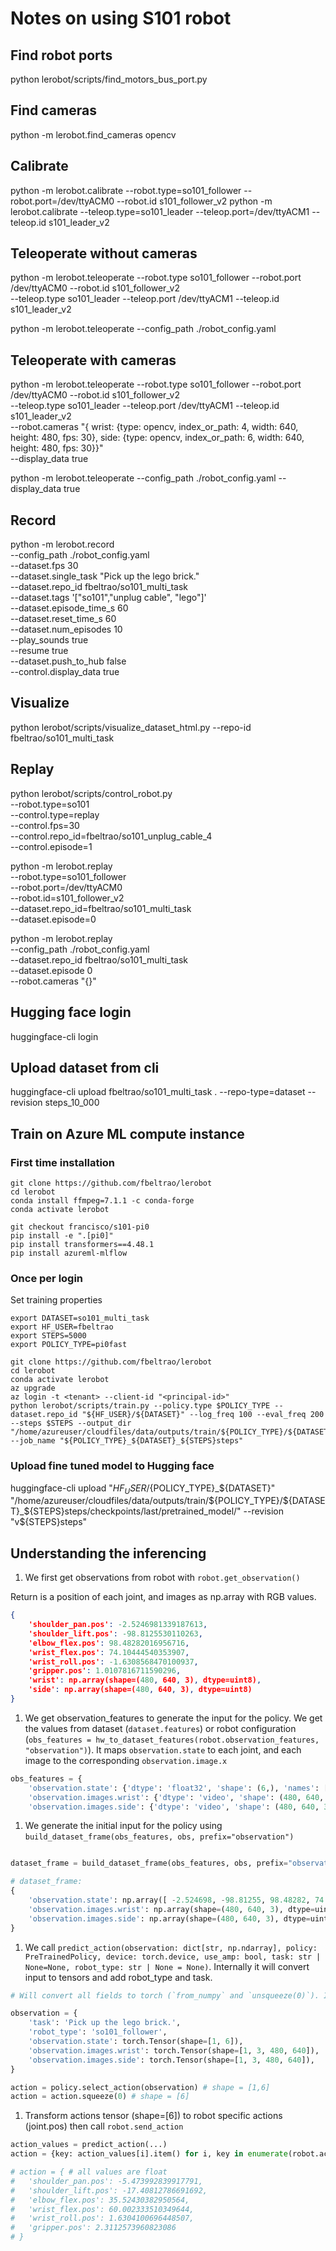 # Notes on using S101 robot

## Find robot ports

python lerobot/scripts/find_motors_bus_port.py

## Find cameras

python -m lerobot.find_cameras opencv

## Calibrate

python -m lerobot.calibrate --robot.type=so101_follower --robot.port=/dev/ttyACM0  --robot.id s101_follower_v2
python -m lerobot.calibrate --teleop.type=so101_leader  --teleop.port=/dev/ttyACM1 --teleop.id s101_leader_v2

## Teleoperate without cameras

python -m lerobot.teleoperate --robot.type so101_follower --robot.port /dev/ttyACM0  --robot.id s101_follower_v2 \
    --teleop.type so101_leader  --teleop.port /dev/ttyACM1 --teleop.id s101_leader_v2

python -m lerobot.teleoperate --config_path ./robot_config.yaml

## Teleoperate with cameras

python -m lerobot.teleoperate --robot.type so101_follower --robot.port /dev/ttyACM0  --robot.id s101_follower_v2 \
    --teleop.type so101_leader  --teleop.port /dev/ttyACM1 --teleop.id s101_leader_v2 \
    --robot.cameras "{ wrist: {type: opencv, index_or_path: 4, width: 640, height: 480, fps: 30}, side: {type: opencv, index_or_path: 6, width: 640, height: 480, fps: 30}}" \
    --display_data true

python -m lerobot.teleoperate --config_path ./robot_config.yaml --display_data true

## Record


python -m lerobot.record \
    --config_path ./robot_config.yaml \
    --dataset.fps 30 \
    --dataset.single_task "Pick up the lego brick." \
    --dataset.repo_id fbeltrao/so101_multi_task \
    --dataset.tags '["so101","unplug cable", "lego"]' \
    --dataset.episode_time_s 60 \
    --dataset.reset_time_s 60 \
    --dataset.num_episodes 10 \
    --play_sounds true \
    --resume true \
    --dataset.push_to_hub false \
    --control.display_data true

## Visualize

python lerobot/scripts/visualize_dataset_html.py --repo-id fbeltrao/so101_multi_task

## Replay

python lerobot/scripts/control_robot.py \
  --robot.type=so101 \
  --control.type=replay \
  --control.fps=30 \
  --control.repo_id=fbeltrao/so101_unplug_cable_4 \
  --control.episode=1



python -m lerobot.replay \
    --robot.type=so101_follower \
    --robot.port=/dev/ttyACM0 \
    --robot.id=s101_follower_v2 \
    --dataset.repo_id=fbeltrao/so101_multi_task \
    --dataset.episode=0

python -m lerobot.replay \
    --config_path ./robot_config.yaml \
    --dataset.repo_id fbeltrao/so101_multi_task \
    --dataset.episode 0 \
    --robot.cameras "{}"

## Hugging face login

huggingface-cli login

## Upload dataset from cli

huggingface-cli upload fbeltrao/so101_multi_task . --repo-type=dataset --revision steps_10_000

## Train on Azure ML compute instance

### First time installation

```plain
git clone https://github.com/fbeltrao/lerobot
cd lerobot
conda install ffmpeg=7.1.1 -c conda-forge
conda activate lerobot

git checkout francisco/s101-pi0
pip install -e ".[pi0]"
pip install transformers==4.48.1
pip install azureml-mlflow
```

### Once per login

Set training properties

```plain
export DATASET=so101_multi_task
export HF_USER=fbeltrao
export STEPS=5000
export POLICY_TYPE=pi0fast
```

```plain
git clone https://github.com/fbeltrao/lerobot
cd lerobot
conda activate lerobot
az upgrade
az login -t <tenant> --client-id "<principal-id>"
python lerobot/scripts/train.py --policy.type $POLICY_TYPE --dataset.repo_id "${HF_USER}/${DATASET}" --log_freq 100 --eval_freq 200 --steps $STEPS --output_dir "/home/azureuser/cloudfiles/data/outputs/train/${POLICY_TYPE}/${DATASET}_${STEPS}steps" --job_name "${POLICY_TYPE}_${DATASET}_${STEPS}steps"
```

### Upload fine tuned model to Hugging face

huggingface-cli upload "${HF_USER}/${POLICY_TYPE}_${DATASET}" "/home/azureuser/cloudfiles/data/outputs/train/${POLICY_TYPE}/${DATASET}_${STEPS}steps/checkpoints/last/pretrained_model/" --revision "v${STEPS}steps"


## Understanding the inferencing

1. We first get observations from robot with `robot.get_observation()`

Return is a position of each joint, and images as np.array with RGB values.
```json
{
    'shoulder_pan.pos': -2.5246981339187613,
    'shoulder_lift.pos': -98.8125530110263,
    'elbow_flex.pos': 98.48282016956716,
    'wrist_flex.pos': 74.10444540353907,
    'wrist_roll.pos': -1.6308568470100937,
    'gripper.pos': 1.0107816711590296,
    'wrist': np.array(shape=(480, 640, 3), dtype=uint8),
    'side': np.array(shape=(480, 640, 3), dtype=uint8)
}
```

1. We get observation_features to generate the input for the policy. We get the values from  dataset (`dataset.features`) or robot configuration (`obs_features = hw_to_dataset_features(robot.observation_features, "observation")`). It maps `observation.state` to each joint, and each image to the corresponding `observation.image.x`

```python
obs_features = {
    'observation.state': {'dtype': 'float32', 'shape': (6,), 'names': ['shoulder_pan.pos', 'shoulder_lift.pos', 'elbow_flex.pos', 'wrist_flex.pos', 'wrist_roll.pos', 'gripper.pos']}, 
    'observation.images.wrist': {'dtype': 'video', 'shape': (480, 640, 3), 'names': ['height', 'width', 'channels']}, 
    'observation.images.side': {'dtype': 'video', 'shape': (480, 640, 3), 'names': ['height', 'width', 'channels']}}
```

1. We generate the initial input for the policy using `build_dataset_frame(obs_features, obs, prefix="observation")`
```python

dataset_frame = build_dataset_frame(obs_features, obs, prefix="observation")

# dataset_frame:
{   
    'observation.state': np.array([ -2.524698, -98.81255, 98.48282, 74.10445,  -1.6308569, 1.0107816], dtype=float32), 
    'observation.images.wrist': np.array(shape=(480, 640, 3), dtype=uint8),
    'observation.images.side': np.array(shape=(480, 640, 3), dtype=uint8),
}

```

1. We call `predict_action(observation: dict[str, np.ndarray], policy: PreTrainedPolicy, device: torch.device, use_amp: bool, task: str | None=None, robot_type: str | None = None)`. Internally it will convert input to tensors and add robot_type and task.

```python
# Will convert all fields to torch (`from_numpy` and `unsqueeze(0)`). Images will be `/255` and `permute(2,0,1).contiguous()`.

observation = {
    'task': 'Pick up the lego brick.',
    'robot_type': 'so101_follower',
    'observation.state': torch.Tensor(shape=[1, 6]),
    'observation.images.wrist': torch.Tensor(shape=[1, 3, 480, 640]),
    'observation.images.side': torch.Tensor(shape=[1, 3, 480, 640]),
}

action = policy.select_action(observation) # shape = [1,6]
action = action.squeeze(0) # shape = [6]
```

1. Transform actions tensor (shape=[6]) to robot specific actions (joint.pos) then call `robot.send_action`
```python
action_values = predict_action(...)
action = {key: action_values[i].item() for i, key in enumerate(robot.action_features)}

# action = { # all values are float
#   'shoulder_pan.pos': -5.473992839917791, 
#   'shoulder_lift.pos': -17.40812786691692, 
#   'elbow_flex.pos': 35.52430382950564, 
#   'wrist_flex.pos': 60.002333510349644, 
#   'wrist_roll.pos': 1.6304100696448507, 
#   'gripper.pos': 2.3112573960823086
# }